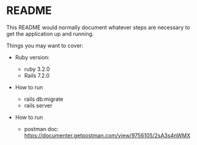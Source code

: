 # README

This README would normally document whatever steps are necessary to get the
application up and running.

Things you may want to cover:

* Ruby version: 
   - ruby 3.2.0
   - Rails 7.2.0

* How to run
   - rails db:migrate
   - rails server

* How to run
   - postman doc: https://documenter.getpostman.com/view/9756105/2sA3s4nWMX

